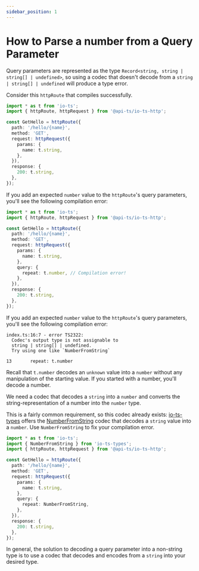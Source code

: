 ```yaml
---
sidebar_position: 1
---
```


# How to Parse a number from a Query Parameter

Query parameters are represented as the type
`Record<string, string | string[] | undefined>`, so using a codec that doesn't decode
from a `string | string[] | undefined` will produce a type error.

Consider this `httpRoute` that compiles successfully.

```typescript
import * as t from 'io-ts';
import { httpRoute, httpRequest } from '@api-ts/io-ts-http';

const GetHello = httpRoute({
  path: '/hello/{name}',
  method: 'GET',
  request: httpRequest({
    params: {
      name: t.string,
    },
  }),
  response: {
    200: t.string,
  },
});
```

If you add an expected `number` value to the `httpRoute`'s query parameters, you'll see
the following compilation error:

```typescript
import * as t from 'io-ts';
import { httpRoute, httpRequest } from '@api-ts/io-ts-http';

const GetHello = httpRoute({
  path: '/hello/{name}',
  method: 'GET',
  request: httpRequest({
    params: {
      name: t.string,
    },
    query: {
      repeat: t.number, // Compilation error!
    },
  }),
  response: {
    200: t.string,
  },
});
```

If you add an expected `number` value to the `httpRoute`'s query parameters, you'll see
the following compilation error:

```
index.ts:16:7 - error TS2322:
  Codec's output type is not assignable to
  string | string[] | undefined.
  Try using one like `NumberFromString`

13       repeat: t.number
```

Recall that `t.number` decodes an `unknown` value into a `number` without any
manipulation of the starting value. If you started with a number, you'll decode a
number.

We need a codec that decodes a `string` into a `number` and converts the
string-representation of a number into the `number` type.

This is a fairly common requirement, so this codec already exists: [io-ts-types] offers
the [NumberFromString] codec that decodes a `string` value into a `number`. Use
`NumberFromString` to fix your compilation error.

[io-ts-types]: https://github.com/gcanti/io-ts-types
[numberfromstring]:
  https://gcanti.github.io/io-ts-types/modules/NumberFromString.ts.html

```typescript
import * as t from 'io-ts';
import { NumberFromString } from 'io-ts-types';
import { httpRoute, httpRequest } from '@api-ts/io-ts-http';

const GetHello = httpRoute({
  path: '/hello/{name}',
  method: 'GET',
  request: httpRequest({
    params: {
      name: t.string,
    },
    query: {
      repeat: NumberFromString,
    },
  }),
  response: {
    200: t.string,
  },
});
```

In general, the solution to decoding a query parameter into a non-string type is to use
a codec that decodes and encodes from a `string` into your desired type.
